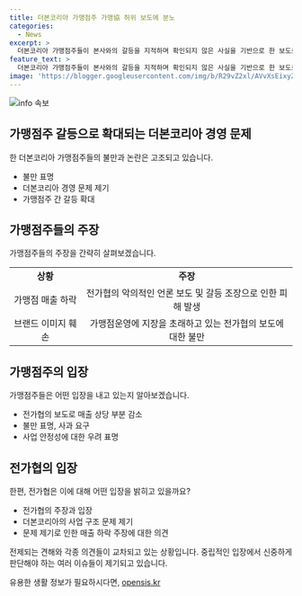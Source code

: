 ```yaml
---
title: 더본코리아 가맹점주 가맹協 허위 보도에 분노
categories:
  - News
excerpt: >
  더본코리아 가맹점주들이 본사와의 갈등을 지적하며 확인되지 않은 사실을 기반으로 한 보도로 인해 매출이 하락하고 가족들이 불안에 떨고 있다고 주장한다. 전가협은 공개적인 사과와 허위 보도를 중단하는 것을 요구하며, 이에 대해 전가협은 더본코리아의 사업 구조에 문제가 있다는 주장을 분석한 정보를 명확히 밝히기를 요구하고 있다. 이에 앞서 전가협은 가맹점의 매출 하락과 가맹본부 매출액에 대한 분석을 통해 더본코리아의 사업 구조에 문제가 있다고 지적했다.
feature_text: >
  더본코리아 가맹점주들이 본사와의 갈등을 지적하며 확인되지 않은 사실을 기반으로 한 보도로 인해 매출이 하락하고 가족들이 불안에 떨고 있다고 주장한다. 전가협은 공개적인 사과와 허위 보도를 중단하는 것을 요구하며, 이에 대해 전가협은 더본코리아의 사업 구조에 문제가 있다는 주장을 분석한 정보를 명확히 밝히기를 요구하고 있다. 이에 앞서 전가협은 가맹점의 매출 하락과 가맹본부 매출액에 대한 분석을 통해 더본코리아의 사업 구조에 문제가 있다고 지적했다.
image: 'https://blogger.googleusercontent.com/img/b/R29vZ2xl/AVvXsEixyZcFfHzMRdzZMjFBmAUKJYCLCGyLL1o632UiGVXcaFdKo_bkvkuCioo0uUKlGfBVcT3P84aROyZIXSBEx3Aw5nCQ3pTgDom1WDC4m8eifvWiAmWEEVb4x6G_l8C0QH225ldMjyaFvpxGEBGNO37VmDTDMHGhJPq73UglMfDca1-0aw/s1600/blogspot.png'
---
```


<p><img src="https://blogger.googleusercontent.com/img/b/R29vZ2xl/AVvXsEixyZcFfHzMRdzZMjFBmAUKJYCLCGyLL1o632UiGVXcaFdKo_bkvkuCioo0uUKlGfBVcT3P84aROyZIXSBEx3Aw5nCQ3pTgDom1WDC4m8eifvWiAmWEEVb4x6G_l8C0QH225ldMjyaFvpxGEBGNO37VmDTDMHGhJPq73UglMfDca1-0aw/s1600/blogspot.png" alt="info 속보" /></p>

<h2 data-ke-size="size26">가맹점주 갈등으로 확대되는 더본코리아 경영 문제</h2>

<p data-ke-size="size16">한 더본코리아 가맹점주들의 불만과 논란은 고조되고 있습니다. </p>

<ul>
  <li>불만 표명</li>
  <li>더본코리아 경영 문제 제기</li>
  <li>가맹점주 간 갈등 확대</li>
</ul>

<h2 data-ke-size="size26">가맹점주들의 주장</h2>

<p data-ke-size="size16">가맹점주들의 주장을 간략히 살펴보겠습니다.</p>

<table>
  <tr>
    <td style="text-align: center; height: 17px;"><b>상황</b></td>
    <td style="text-align: center; height: 17px;"><b>주장</b></td>
  </tr>
  <tr>
    <td style="text-align: center; height: 17px;">가맹점 매출 하락</td>
    <td style="text-align: center; height: 17px;">전가협의 악의적인 언론 보도 및 갈등 조장으로 인한 피해 발생</td>
  </tr>
  <tr>
    <td style="text-align: center; height: 17px;">브랜드 이미지 훼손</td>
    <td style="text-align: center; height: 17px;">가맹점운영에 지장을 초래하고 있는 전가협의 보도에 대한 불만</td>
  </tr>
</table>

<h2 data-ke-size="size26">가맹점주의 입장</h2>

<p data-ke-size="size16">가맹점주들은 어떤 입장을 내고 있는지 알아보겠습니다.</p>

<ul>
  <li>전가협의 보도로 매출 상당 부분 감소</li>
  <li>불만 표명, 사과 요구</li>
  <li>사업 안정성에 대한 우려 표명</li>
</ul>

<h2 data-ke-size="size26">전가협의 입장</h2>

<p data-ke-size="size16">한편, 전가협은 이에 대해 어떤 입장을 밝히고 있을까요?</p>

<ul>
  <li>전가협의 주장과 입장</li>
  <li>더본코리아의 사업 구조 문제 제기</li>
  <li>문제 제기로 인한 매출 하락 주장에 대한 의견</li>
</ul>

<p data-ke-size="size16">전제되는 견해와 각종 의견들이 교차되고 있는 상황입니다. 중립적인 입장에서 신중하게 판단해야 하는 여러 이슈들이 제기되고 있습니다.</p>
유용한 생활 정보가 필요하시다면, <a href="https://opensis.kr" rel="dofollow">opensis.kr</a>


